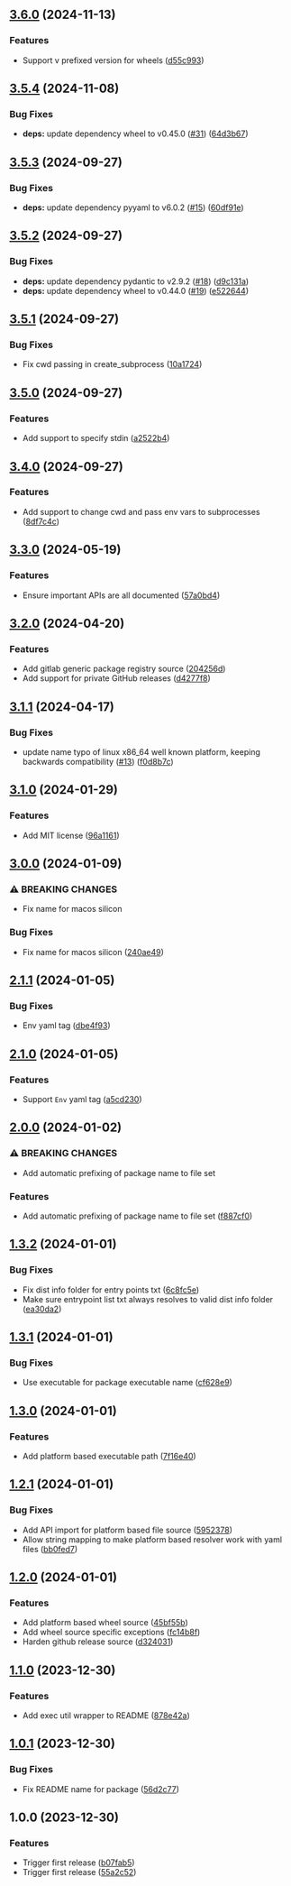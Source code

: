 ## [3.6.0](https://github.com/timo-reymann/python-binary-wheel-builder/compare/3.5.4...3.6.0) (2024-11-13)


### Features

* Support v prefixed version for wheels ([d55c993](https://github.com/timo-reymann/python-binary-wheel-builder/commit/d55c9935e8a42e1b5021a45e6d0b517e13707521))

## [3.5.4](https://github.com/timo-reymann/python-binary-wheel-builder/compare/3.5.3...3.5.4) (2024-11-08)


### Bug Fixes

* **deps:** update dependency wheel to v0.45.0 ([#31](https://github.com/timo-reymann/python-binary-wheel-builder/issues/31)) ([64d3b67](https://github.com/timo-reymann/python-binary-wheel-builder/commit/64d3b67ea5ec280b2b36db6856783e8be430783a))

## [3.5.3](https://github.com/timo-reymann/python-binary-wheel-builder/compare/3.5.2...3.5.3) (2024-09-27)


### Bug Fixes

* **deps:** update dependency pyyaml to v6.0.2 ([#15](https://github.com/timo-reymann/python-binary-wheel-builder/issues/15)) ([60df91e](https://github.com/timo-reymann/python-binary-wheel-builder/commit/60df91e3a3982a9d671baafd2d551cde406ca526))

## [3.5.2](https://github.com/timo-reymann/python-binary-wheel-builder/compare/3.5.1...3.5.2) (2024-09-27)


### Bug Fixes

* **deps:** update dependency pydantic to v2.9.2 ([#18](https://github.com/timo-reymann/python-binary-wheel-builder/issues/18)) ([d9c131a](https://github.com/timo-reymann/python-binary-wheel-builder/commit/d9c131a84facb544248acb1d30b72c522d7ff3c5))
* **deps:** update dependency wheel to v0.44.0 ([#19](https://github.com/timo-reymann/python-binary-wheel-builder/issues/19)) ([e522644](https://github.com/timo-reymann/python-binary-wheel-builder/commit/e522644691d67ee671c66f43b9708437d8addf14))

## [3.5.1](https://github.com/timo-reymann/python-binary-wheel-builder/compare/3.5.0...3.5.1) (2024-09-27)


### Bug Fixes

* Fix cwd passing in create_subprocess ([10a1724](https://github.com/timo-reymann/python-binary-wheel-builder/commit/10a172476679fff083c8d1620705ba7892698f3e))

## [3.5.0](https://github.com/timo-reymann/python-binary-wheel-builder/compare/3.4.0...3.5.0) (2024-09-27)


### Features

* Add support to specify stdin ([a2522b4](https://github.com/timo-reymann/python-binary-wheel-builder/commit/a2522b46efb98a638525c64288929fa4e29cbe78))

## [3.4.0](https://github.com/timo-reymann/python-binary-wheel-builder/compare/3.3.0...3.4.0) (2024-09-27)


### Features

* Add support to change cwd and pass env vars to subprocesses ([8df7c4c](https://github.com/timo-reymann/python-binary-wheel-builder/commit/8df7c4c29a745eb0d24c9a8a5ca4a056aa7052d7))

## [3.3.0](https://github.com/timo-reymann/python-binary-wheel-builder/compare/3.2.0...3.3.0) (2024-05-19)


### Features

* Ensure important APIs are all documented ([57a0bd4](https://github.com/timo-reymann/python-binary-wheel-builder/commit/57a0bd4debfea353b5cd51796ed908f65ab6709c))

## [3.2.0](https://github.com/timo-reymann/python-binary-wheel-builder/compare/3.1.1...3.2.0) (2024-04-20)


### Features

* Add gitlab generic package registry source ([204256d](https://github.com/timo-reymann/python-binary-wheel-builder/commit/204256d676c7c0a14f802aad060808fad5989b7e))
* Add support for private GitHub releases ([d4277f8](https://github.com/timo-reymann/python-binary-wheel-builder/commit/d4277f892f8ab371d9778311ab277232b3a38168))

## [3.1.1](https://github.com/timo-reymann/python-binary-wheel-builder/compare/3.1.0...3.1.1) (2024-04-17)


### Bug Fixes

* update name typo of linux x86_64 well known platform, keeping backwards compatibility ([#13](https://github.com/timo-reymann/python-binary-wheel-builder/issues/13)) ([f0d8b7c](https://github.com/timo-reymann/python-binary-wheel-builder/commit/f0d8b7c9a706657165dd52d7158bffbb2a6a098f))

## [3.1.0](https://github.com/timo-reymann/python-binary-wheel-builder/compare/3.0.0...3.1.0) (2024-01-29)


### Features

* Add MIT license ([96a1161](https://github.com/timo-reymann/python-binary-wheel-builder/commit/96a11610a71f93548802ec042f4a3d3264d38692))

## [3.0.0](https://github.com/timo-reymann/python-binary-wheel-builder/compare/2.1.1...3.0.0) (2024-01-09)


### ⚠ BREAKING CHANGES

* Fix name for macos silicon

### Bug Fixes

* Fix name for macos silicon ([240ae49](https://github.com/timo-reymann/python-binary-wheel-builder/commit/240ae49e1b92fcb54f18be7179db860ea4afc9c9))

## [2.1.1](https://github.com/timo-reymann/python-binary-wheel-builder/compare/2.1.0...2.1.1) (2024-01-05)


### Bug Fixes

* Env yaml tag ([dbe4f93](https://github.com/timo-reymann/python-binary-wheel-builder/commit/dbe4f931e981444c32840041aa32aebbfc77fe48))

## [2.1.0](https://github.com/timo-reymann/python-binary-wheel-builder/compare/2.0.0...2.1.0) (2024-01-05)


### Features

* Support `Env` yaml tag ([a5cd230](https://github.com/timo-reymann/python-binary-wheel-builder/commit/a5cd2308ff29211a96f22e9d6ff78ffebca4ad13))

## [2.0.0](https://github.com/timo-reymann/python-binary-wheel-builder/compare/1.3.2...2.0.0) (2024-01-02)


### ⚠ BREAKING CHANGES

* Add automatic prefixing of package name to file set

### Features

* Add automatic prefixing of package name to file set ([f887cf0](https://github.com/timo-reymann/python-binary-wheel-builder/commit/f887cf0e4cd2288375f38fa22efdfdda3a9cacf7))

## [1.3.2](https://github.com/timo-reymann/python-binary-wheel-builder/compare/1.3.1...1.3.2) (2024-01-01)


### Bug Fixes

* Fix dist info folder for entry points txt ([6c8fc5e](https://github.com/timo-reymann/python-binary-wheel-builder/commit/6c8fc5ef2b7d167d1efc9276a19574a9b8dedd33))
* Make sure entrypoint list txt always resolves to valid dist info folder ([ea30da2](https://github.com/timo-reymann/python-binary-wheel-builder/commit/ea30da232d134e933dfaf178e1a8d2b9cc8e644c))

## [1.3.1](https://github.com/timo-reymann/python-binary-wheel-builder/compare/1.3.0...1.3.1) (2024-01-01)


### Bug Fixes

* Use executable for package executable name ([cf628e9](https://github.com/timo-reymann/python-binary-wheel-builder/commit/cf628e9239273ca976e32dc7efc2f2e3d450858e))

## [1.3.0](https://github.com/timo-reymann/python-binary-wheel-builder/compare/1.2.1...1.3.0) (2024-01-01)


### Features

* Add platform based executable path ([7f16e40](https://github.com/timo-reymann/python-binary-wheel-builder/commit/7f16e40e328308a4e1cf0381159f89cf3e6f02dd))

## [1.2.1](https://github.com/timo-reymann/python-binary-wheel-builder/compare/1.2.0...1.2.1) (2024-01-01)


### Bug Fixes

* Add API import for platform based file source ([5952378](https://github.com/timo-reymann/python-binary-wheel-builder/commit/5952378964e9993390fc8492f800ae34d54c8f6e))
* Allow string mapping to make platform based resolver work with yaml files ([bb0fed7](https://github.com/timo-reymann/python-binary-wheel-builder/commit/bb0fed7421dac68a98df9199e135968cd1745721))

## [1.2.0](https://github.com/timo-reymann/python-binary-wheel-builder/compare/1.1.0...1.2.0) (2024-01-01)


### Features

* Add platform based wheel source ([45bf55b](https://github.com/timo-reymann/python-binary-wheel-builder/commit/45bf55baf16c86712ee24f51472eabcbdcf7a131))
* Add wheel source specific exceptions ([fc14b8f](https://github.com/timo-reymann/python-binary-wheel-builder/commit/fc14b8fb10061cea2de3d31b1f404b87c52263c2))
* Harden github release source ([d324031](https://github.com/timo-reymann/python-binary-wheel-builder/commit/d32403162fdc13fe479f1d77faf5daeafe5e2bcc))

## [1.1.0](https://github.com/timo-reymann/python-binary-wheel-builder/compare/1.0.1...1.1.0) (2023-12-30)


### Features

* Add exec util wrapper to README ([878e42a](https://github.com/timo-reymann/python-binary-wheel-builder/commit/878e42a84525b262f607ac592e6d70d4a1bc5bdb))

## [1.0.1](https://github.com/timo-reymann/python-binary-wheel-builder/compare/1.0.0...1.0.1) (2023-12-30)


### Bug Fixes

* Fix README name for package ([56d2c77](https://github.com/timo-reymann/python-binary-wheel-builder/commit/56d2c7776998fd600b115549b321c8aa5f095216))

## 1.0.0 (2023-12-30)


### Features

* Trigger first release ([b07fab5](https://github.com/timo-reymann/python-binary-wheel-builder/commit/b07fab589f92429311c81d3612ddbcfb7b8c4647))
* Trigger first release ([55a2c52](https://github.com/timo-reymann/python-binary-wheel-builder/commit/55a2c52b5827123d406cf9d23416a3e57fd8136f))
